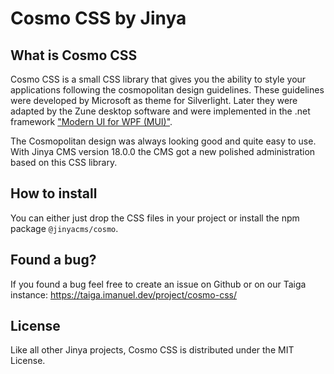 # Cosmo CSS by Jinya

## What is Cosmo CSS

Cosmo CSS is a small CSS library that gives you the ability to style your applications following the cosmopolitan design
guidelines.
These guidelines were developed by Microsoft as theme for Silverlight. Later they were adapted by the Zune desktop
software and were implemented in the .net
framework ["Modern UI for WPF (MUI)"](https://github.com/firstfloorsoftware/mui).

The Cosmopolitan design was always looking good and quite easy to use. With Jinya CMS version 18.0.0 the CMS got a new
polished administration based on this CSS library.

## How to install

You can either just drop the CSS files in your project or install the npm package `@jinyacms/cosmo`.

## Found a bug?

If you found a bug feel free to create an issue on Github or on our Taiga
instance: https://taiga.imanuel.dev/project/cosmo-css/

## License

Like all other Jinya projects, Cosmo CSS is distributed under the MIT License.
